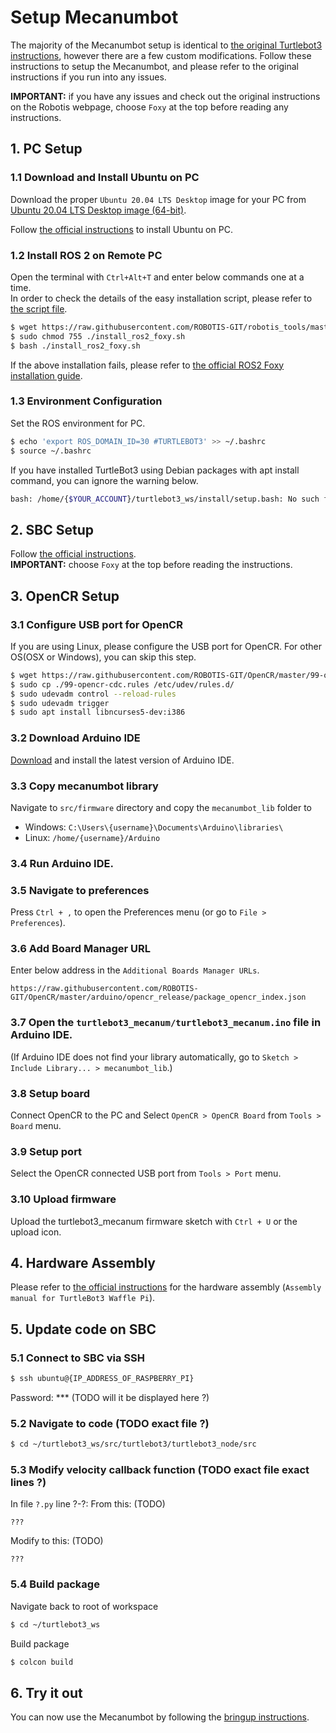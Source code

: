 # Setup Mecanumbot

The majority of the Mecanumbot setup is identical to [the original Turtlebot3 instructions](https://emanual.robotis.com/docs/en/platform/turtlebot3/quick-start/), however there are a few custom modifications. Follow these instructions to setup the Mecanumbot, and please refer to the original instructions if you run into any issues.

**IMPORTANT:** if you have any issues and check out the original instructions on the Robotis webpage, choose `Foxy` at the top before reading any instructions.

## 1. PC Setup

### 1.1 Download and Install Ubuntu on PC

Download the proper `Ubuntu 20.04 LTS Desktop` image for your PC from [Ubuntu 20.04 LTS Desktop image (64-bit)](https://releases.ubuntu.com/20.04/).

Follow [the official instructions](https://ubuntu.com/tutorials/install-ubuntu-desktop#1-overview) to install Ubuntu on PC.

### 1.2 Install ROS 2 on Remote PC

Open the terminal with `Ctrl+Alt+T` and enter below commands one at a time.<br>
In order to check the details of the easy installation script, please refer to [the script file](https://raw.githubusercontent.com/ROBOTIS-GIT/robotis_tools/master/install_ros2_foxy.sh).

```bash
$ wget https://raw.githubusercontent.com/ROBOTIS-GIT/robotis_tools/master/install_ros2_foxy.sh
$ sudo chmod 755 ./install_ros2_foxy.sh
$ bash ./install_ros2_foxy.sh
```
If the above installation fails, please refer to [the official ROS2 Foxy installation guide](https://docs.ros.org/en/foxy/Installation/Ubuntu-Install-Debians.html).

### 1.3 Environment Configuration

Set the ROS environment for PC.
```bash
$ echo 'export ROS_DOMAIN_ID=30 #TURTLEBOT3' >> ~/.bashrc
$ source ~/.bashrc
```

If you have installed TurtleBot3 using Debian packages with apt install command, you can ignore the warning below.
```bash
bash: /home/{$YOUR_ACCOUNT}/turtlebot3_ws/install/setup.bash: No such file or directory
```

## 2. SBC Setup

Follow [the official instructions](https://emanual.robotis.com/docs/en/platform/turtlebot3/sbc_setup/#sbc-setup).<br>
**IMPORTANT:** choose `Foxy` at the top before reading the instructions.

## 3. OpenCR Setup

### 3.1 Configure USB port for OpenCR
If you are using Linux, please configure the USB port for OpenCR. For other OS(OSX or Windows), you can skip this step.
```bash
$ wget https://raw.githubusercontent.com/ROBOTIS-GIT/OpenCR/master/99-opencr-cdc.rules
$ sudo cp ./99-opencr-cdc.rules /etc/udev/rules.d/
$ sudo udevadm control --reload-rules
$ sudo udevadm trigger
$ sudo apt install libncurses5-dev:i386
```

### 3.2 Download Arduino IDE
[Download](https://www.arduino.cc/en/software) and install the latest version of Arduino IDE.

### 3.3 Copy mecanumbot library
Navigate to `src/firmware` directory and copy the `mecanumbot_lib` folder to<br>
 - Windows: `C:\Users\{username}\Documents\Arduino\libraries\`
 - Linux: `/home/{username}/Arduino`

### 3.4 Run Arduino IDE.

### 3.5 Navigate to preferences
Press `Ctrl + ,` to open the Preferences menu (or go to `File > Preferences`).

### 3.6 Add Board Manager URL
Enter below address in the `Additional Boards Manager URLs`.
```
https://raw.githubusercontent.com/ROBOTIS-GIT/OpenCR/master/arduino/opencr_release/package_opencr_index.json
```

### 3.7 Open the `turtlebot3_mecanum/turtlebot3_mecanum.ino` file in Arduino IDE.
(If Arduino IDE does not find your library automatically, go to `Sketch > Include Library... > mecanumbot_lib`.) 

### 3.8 Setup board
Connect OpenCR to the PC and Select `OpenCR > OpenCR Board` from `Tools > Board` menu.

### 3.9 Setup port
Select the OpenCR connected USB port from `Tools > Port` menu.

### 3.10 Upload firmware
Upload the turtlebot3_mecanum firmware sketch with `Ctrl + U` or the upload icon.

## 4. Hardware Assembly

Please refer to [the official instructions](https://emanual.robotis.com/docs/en/platform/turtlebot3/hardware_setup/#hardware-assembly) for the hardware assembly (`Assembly manual for TurtleBot3 Waffle Pi`).

## 5. Update code on SBC

### 5.1 Connect to SBC via SSH
```bash
$ ssh ubuntu@{IP_ADDRESS_OF_RASPBERRY_PI}
```
Password: *** (TODO will it be displayed here ?)

### 5.2 Navigate to code (TODO exact file ?)
```bash
$ cd ~/turtlebot3_ws/src/turtlebot3/turtlebot3_node/src
```

### 5.3 Modify velocity callback function (TODO exact file exact lines ?)
In file `?.py` line ?-?:
From this: (TODO)
```
???
```
Modify to this: (TODO)
```
???
```

### 5.4 Build package
Navigate back to root of workspace
```bash
$ cd ~/turtlebot3_ws
```
Build package
```bash
$ colcon build
```

## 6. Try it out
You can now use the Mecanumbot by following the [bringup instructions](README.md/#usage).